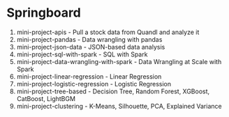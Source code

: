 # Springboard

1. mini-project-apis - Pull a stock data from Quandl and analyze it
2. mini-project-pandas - Data wrangling with pandas
3. mini-project-json-data - JSON-based data analysis
4. mini-project-sql-with-spark - SQL with Spark
5. mini-project-data-wrangling-with-spark - Data Wrangling at Scale with Spark
6. mini-project-linear-regression - Linear Regression
7. mini-project-logistic-regression - Logistic Regression
8. mini-project-tree-based - Decision Tree, Random Forest, XGBoost, CatBoost, LightBGM
9. mini-project-clustering - K-Means, Silhouette, PCA, Explained Variance
